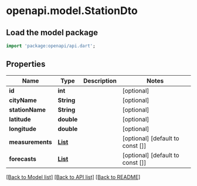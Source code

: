 # openapi.model.StationDto

## Load the model package
```dart
import 'package:openapi/api.dart';
```

## Properties
Name | Type | Description | Notes
------------ | ------------- | ------------- | -------------
**id** | **int** |  | [optional] 
**cityName** | **String** |  | [optional] 
**stationName** | **String** |  | [optional] 
**latitude** | **double** |  | [optional] 
**longitude** | **double** |  | [optional] 
**measurements** | [**List<MeasurementDto>**](MeasurementDto.md) |  | [optional] [default to const []]
**forecasts** | [**List<ForecastDto>**](ForecastDto.md) |  | [optional] [default to const []]

[[Back to Model list]](../README.md#documentation-for-models) [[Back to API list]](../README.md#documentation-for-api-endpoints) [[Back to README]](../README.md)


